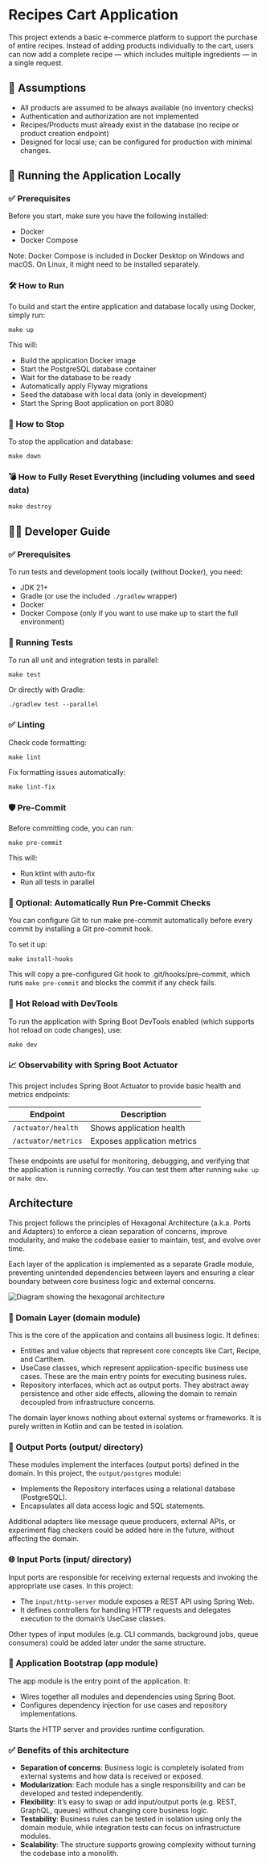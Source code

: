 # Recipes Cart Application

This project extends a basic e-commerce platform to support the purchase of entire recipes. 
Instead of adding products individually to the cart, users can now add a complete recipe — which includes multiple 
ingredients — in a single request. 

## 📌 Assumptions
- All products are assumed to be always available (no inventory checks)
- Authentication and authorization are not implemented
- Recipes/Products must already exist in the database (no recipe or product creation endpoint)
- Designed for local use; can be configured for production with minimal changes.

## 🚀 Running the Application Locally
###  ✅ Prerequisites
Before you start, make sure you have the following installed:
- Docker
- Docker Compose

Note: Docker Compose is included in Docker Desktop on Windows and macOS. On Linux, it might need to be installed separately.

### 🛠️ How to Run
To build and start the entire application and database locally using Docker, simply run:

```
make up
```

This will:
- Build the application Docker image
- Start the PostgreSQL database container
- Wait for the database to be ready
- Automatically apply Flyway migrations
- Seed the database with local data (only in development)
- Start the Spring Boot application on port 8080

### 🛑 How to Stop
To stop the application and database:
```
make down
```

### 💣 How to Fully Reset Everything (including volumes and seed data)
```
make destroy
```

## 👩‍💻 Developer Guide
### ✅ Prerequisites
To run tests and development tools locally (without Docker), you need:
- JDK 21+
- Gradle (or use the included `./gradlew` wrapper)
- Docker
- Docker Compose (only if you want to use make up to start the full environment)

### 🧪 Running Tests
To run all unit and integration tests in parallel:
```
make test
```
Or directly with Gradle:
```
./gradlew test --parallel
```

### ✅ Linting
Check code formatting:
```
make lint
```

Fix formatting issues automatically:
```
make lint-fix
```

### 🛡️ Pre-Commit
Before committing code, you can run:
```
make pre-commit
```

This will:
- Run ktlint with auto-fix
- Run all tests in parallel

### 🔗 Optional: Automatically Run Pre-Commit Checks
You can configure Git to run make pre-commit automatically before every commit by installing a Git pre-commit hook.

To set it up:
```
make install-hooks
```
This will copy a pre-configured Git hook to .git/hooks/pre-commit, which runs `make pre-commit` and blocks the commit if any check fails.

### 🔁 Hot Reload with DevTools

To run the application with Spring Boot DevTools enabled (which supports hot reload on code changes), use:

```
make dev
```

### 📈 Observability with Spring Boot Actuator
This project includes Spring Boot Actuator to provide basic health and metrics endpoints:

| Endpoint            | Description                  |
|---------------------|------------------------------|
| `/actuator/health`  | Shows application health     |
| `/actuator/metrics` | Exposes application metrics  |

These endpoints are useful for monitoring, debugging, and verifying that the application is running correctly. 
You can test them after running `make up` or `make dev`.

## Architecture
This project follows the principles of Hexagonal Architecture (a.k.a. Ports and Adapters) to enforce a clean separation 
of concerns, improve modularity, and make the codebase easier to maintain, test, and evolve over time.

Each layer of the application is implemented as a separate Gradle module, preventing unintended dependencies between 
layers and ensuring a clear boundary between core business logic and external concerns.

![Diagram showing the hexagonal architecture](hexagonal_architecture.jpg)

### 🧠 Domain Layer (domain module)
This is the core of the application and contains all business logic. It defines:
- Entities and value objects that represent core concepts like Cart, Recipe, and CartItem.
- UseCase classes, which represent application-specific business use cases. These are the main entry points for executing business rules.
- Repository interfaces, which act as output ports. They abstract away persistence and other side effects, allowing the domain to remain decoupled from infrastructure concerns.

The domain layer knows nothing about external systems or frameworks. It is purely written in Kotlin and can be tested in isolation.

### 🧾 Output Ports (output/ directory)
These modules implement the interfaces (output ports) defined in the domain. In this project, the `output/postgres` module:
- Implements the Repository interfaces using a relational database (PostgreSQL).
- Encapsulates all data access logic and SQL statements.

Additional adapters like message queue producers, external APIs, or experiment flag checkers could be added here in 
the future, without affecting the domain.

### 🌐 Input Ports (input/ directory)
Input ports are responsible for receiving external requests and invoking the appropriate use cases. In this project:
- The `input/http-server` module exposes a REST API using Spring Web.
- It defines controllers for handling HTTP requests and delegates execution to the domain’s UseCase classes.

Other types of input modules (e.g. CLI commands, background jobs, queue consumers) could be added later under the same structure.

### 🚀 Application Bootstrap (app module)
The app module is the entry point of the application. It:
- Wires together all modules and dependencies using Spring Boot.
- Configures dependency injection for use cases and repository implementations.

Starts the HTTP server and provides runtime configuration.

### ✅ Benefits of this architecture
- **Separation of concerns**: Business logic is completely isolated from external systems and how data is received or exposed.
- **Modularization**: Each module has a single responsibility and can be developed and tested independently.
- **Flexibility**: It’s easy to swap or add input/output ports (e.g. REST, GraphQL, queues) without changing core business logic.
- **Testability**: Business rules can be tested in isolation using only the domain module, while integration tests can focus on infrastructure modules.
- **Scalability**: The structure supports growing complexity without turning the codebase into a monolith.

